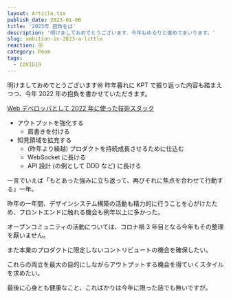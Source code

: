 ```yaml
---
layout: Article.tsx
publish_date: 2023-01-06
title: '2023年 抱負をば'
description: '明けましておめでとうございます、今年もゆるりと進めてまいります。'
slug: ambition-in-2023-a-little
reaction: 😝
category: Poem
tags:
  - COVID19
---
```


明けましておめでとうございます㊗️ 昨年暮れに KPT
で振り返った内容も踏まえつつ、今年 2022 年の抱負を書かせていただきます。

[Web デベロッパとして 2022 年に使った技術スタック](https://blog.nekohack.me/posts/my-own-used-technology-in-2022)

- アウトプットを強化する
  - 肩書きを付ける
- 知見領域を拡充する
  - (昨年より繰越) プロダクトを持続成長させるために仕込む
  - WebSocket に長ける
  - API 設計 (の例として DDD など) に長ける

一言でいえば「もとあった強みに立ち返って、再びそれに焦点を合わせて行動する」一年。

昨年の一年間、デザインシステム構築の活動も精力的に行うことを心がけたため、フロントエンドに触れる機会も例年以上に多かった。

オープンコミュニティの活動については、コロナ禍 3
年目となる今年もその整理を厭いません。

また本業のプロダクトに限定しないコントリビュートの機会を確保したい。

これらの両立を最大の目的にしながらアウトプットする機会を得ていくスタイルを求めたい。

最後に心身とも健康なこと、こればかりは今年に限った話でも無いですが。
